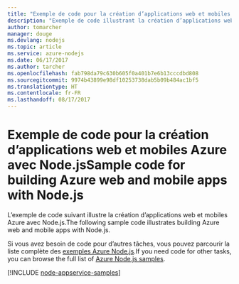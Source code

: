 ```yaml
---
title: "Exemple de code pour la création d’applications web et mobiles Azure avec Node.js"
description: "Exemple de code illustrant la création d’applications web et mobiles Azure avec Node.js."
author: tomarcher
manager: douge
ms.devlang: nodejs
ms.topic: article
ms.service: azure-nodejs
ms.date: 06/17/2017
ms.author: tarcher
ms.openlocfilehash: fab798da79c630b605f0a401b7e6b13cccdbd808
ms.sourcegitcommit: 9974b43899e98df10253738dab5b09b484ac1bf5
ms.translationtype: HT
ms.contentlocale: fr-FR
ms.lasthandoff: 08/17/2017
---
```

# <a name="sample-code-for-building-azure-web-and-mobile-apps-with-nodejs"></a><span data-ttu-id="ad911-103">Exemple de code pour la création d’applications web et mobiles Azure avec Node.js</span><span class="sxs-lookup"><span data-stu-id="ad911-103">Sample code for building Azure web and mobile apps with Node.js</span></span>

<span data-ttu-id="ad911-104">L’exemple de code suivant illustre la création d’applications web et mobiles Azure avec Node.js.</span><span class="sxs-lookup"><span data-stu-id="ad911-104">The following sample code illustrates building Azure web and mobile apps with Node.js.</span></span>

<span data-ttu-id="ad911-105">Si vous avez besoin de code pour d’autres tâches, vous pouvez parcourir la liste complète des [exemples Azure Node.js](https://azure.microsoft.com/resources/samples/?term=nodejs).</span><span class="sxs-lookup"><span data-stu-id="ad911-105">If you need code for other tasks, you can browse the full list of [Azure Node.js samples](https://azure.microsoft.com/resources/samples/?term=nodejs).</span></span>

[!INCLUDE [node-appservice-samples](../docs-ref-conceptual/includes/appservice-samples.md)]